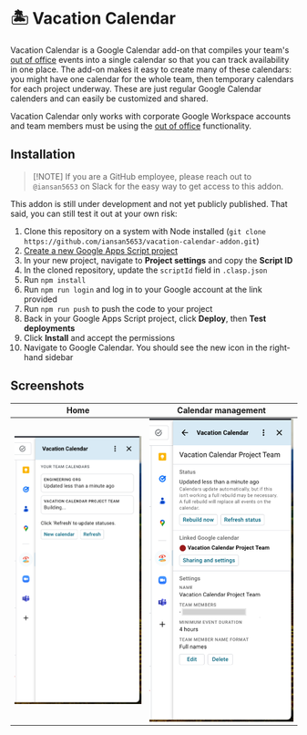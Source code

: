 # 🏝️ Vacation Calendar

Vacation Calendar is a Google Calendar add-on that compiles your team's
[out of office](https://support.google.com/calendar/answer/7638168?hl=en&co=GENIE.Platform%3DDesktop#:~:text=Show%20when%20you%E2%80%99re%20out%20of%20office)
events into a single calendar so that you can track availability in one place. The add-on makes it
easy to create many of these calendars: you might have one calendar for the whole team, then
temporary calendars for each project underway. These are just regular Google Calendar calenders and
can easily be customized and shared.

Vacation Calendar only works with corporate Google Workspace accounts and team members must be using
the
[out of office](https://support.google.com/calendar/answer/7638168?hl=en&co=GENIE.Platform%3DDesktop#:~:text=Show%20when%20you%E2%80%99re%20out%20of%20office)
functionality.

## Installation

> [!NOTE] If you are a GitHub employee, please reach out to `@iansan5653` on Slack for the easy way
> to get access to this addon.

This addon is still under development and not yet publicly published. That said, you can still test
it out at your own risk:

1. Clone this repository on a system with Node installed
   (`git clone https://github.com/iansan5653/vacation-calendar-addon.git`)
2. [Create a new Google Apps Script project](https://script.google.com/home/projects/create)
3. In your new project, navigate to **Project settings** and copy the **Script ID**
4. In the cloned repository, update the `scriptId` field in `.clasp.json`
5. Run `npm install`
6. Run `npm run login` and log in to your Google account at the link provided
7. Run `npm run push` to push the code to your project
8. Back in your Google Apps Script project, click **Deploy**, then **Test deployments**
9. Click **Install** and accept the permissions
10. Navigate to Google Calendar. You should see the new icon in the right-hand sidebar

## Screenshots

| Home                                                              | Calendar management                                                         |
| ----------------------------------------------------------------- | --------------------------------------------------------------------------- |
| ![Screenshot of the add-on home page](./docs/screenshot-home.png) | ![Screenshot of a calendar management page](./docs/screenshot-calendar.png) |
